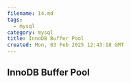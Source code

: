 ```yaml
---
filename: 14.md
tags:
  - mysql
category: mysql
title: InnoDB Buffer Pool
created: Mon, 03 Feb 2025 12:43:18 GMT
---
```


## InnoDB Buffer Pool